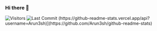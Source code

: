 ### Hi there 👋
<img alt="Visitors" src="https://komarev.com/ghpvc/?username=Arun3sh&style=flat&labelColor=black&logo=github&label=PROFILE+VIEWS&color=29bf12"/>
<img alt="Last Commit" src="https://img.shields.io/github/last-commit/Profile/Arun3sh?logo=markdown&label=LAST+UPDATE&color=29bf12&style=flat">
(https://github-readme-stats.vercel.app/api?username=Arun3sh)](https://github.com/Arun3sh/github-readme-stats)
